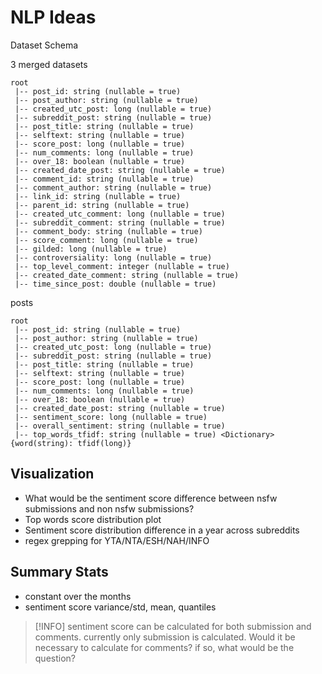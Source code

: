 # NLP Ideas

Dataset Schema

3 merged datasets
```
root
 |-- post_id: string (nullable = true)
 |-- post_author: string (nullable = true)
 |-- created_utc_post: long (nullable = true)
 |-- subreddit_post: string (nullable = true)
 |-- post_title: string (nullable = true)
 |-- selftext: string (nullable = true)
 |-- score_post: long (nullable = true)
 |-- num_comments: long (nullable = true)
 |-- over_18: boolean (nullable = true)
 |-- created_date_post: string (nullable = true)
 |-- comment_id: string (nullable = true)
 |-- comment_author: string (nullable = true)
 |-- link_id: string (nullable = true)
 |-- parent_id: string (nullable = true)
 |-- created_utc_comment: long (nullable = true)
 |-- subreddit_comment: string (nullable = true)
 |-- comment_body: string (nullable = true)
 |-- score_comment: long (nullable = true)
 |-- gilded: long (nullable = true)
 |-- controversiality: long (nullable = true)
 |-- top_level_comment: integer (nullable = true)
 |-- created_date_comment: string (nullable = true)
 |-- time_since_post: double (nullable = true)

```

posts
```
root
 |-- post_id: string (nullable = true)
 |-- post_author: string (nullable = true)
 |-- created_utc_post: long (nullable = true)
 |-- subreddit_post: string (nullable = true)
 |-- post_title: string (nullable = true)
 |-- selftext: string (nullable = true)
 |-- score_post: long (nullable = true)
 |-- num_comments: long (nullable = true)
 |-- over_18: boolean (nullable = true)
 |-- created_date_post: string (nullable = true)
 |-- sentiment_score: long (nullable = true)
 |-- overall_sentiment: string (nullable = true)
 |-- top_words_tfidf: string (nullable = true) <Dictionary> {word(string): tfidf(long)}
```

## Visualization

- What would be the sentiment score difference between nsfw submissions and non nsfw submissions?
- Top words score distribution plot
- Sentiment score distribution difference in a year across subreddits
- regex grepping for YTA/NTA/ESH/NAH/INFO 

## Summary Stats
- constant over the months
- sentiment score variance/std, mean, quantiles

> [!INFO]
> sentiment score can be calculated for both submission and comments. currently only
> submission is calculated. Would it be necessary to calculate for comments? if so,
> what would be the question?
